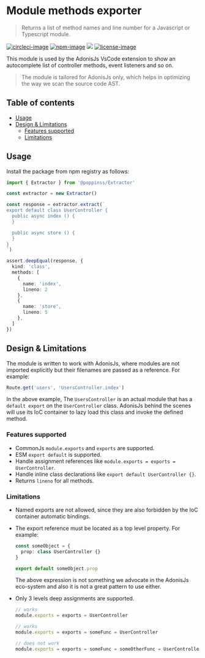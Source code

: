 # Module methods exporter
> Returns a list of method names and line number for a Javascript or Typescript module. 

[![circleci-image]][circleci-url] [![npm-image]][npm-url] ![][typescript-image] [![license-image]][license-url]

This module is used by the AdonisJs VsCode extension to show an autocomplete list of controller methods, event listeners and so on.

> The module is tailored for AdonisJs only, which helps in optimizing the way we scan the source code AST.

<!-- START doctoc generated TOC please keep comment here to allow auto update -->
<!-- DON'T EDIT THIS SECTION, INSTEAD RE-RUN doctoc TO UPDATE -->
## Table of contents

- [Usage](#usage)
- [Design & Limitations](#design--limitations)
  - [Features supported](#features-supported)
  - [Limitations](#limitations)

<!-- END doctoc generated TOC please keep comment here to allow auto update -->

## Usage
Install the package from npm registry as follows:

```ts
import { Extractor } from '@poppinss/Extractor'

const extractor = new Extractor()

const response = extractor.extract(`
export default class UserController {
  public async index () {
  }

  public async store () {
  }
}
`)

assert.deepEqual(response, {
  kind: 'class',
  methods: [
    {
      name: 'index',
      lineno: 2
    },
    {
      name: 'store',
      lineno: 5
    },    
  ]
})
```

## Design & Limitations

The module is written to work with AdonisJs, where modules are not imported explicitly but their filenames are passed as a reference. For example:

```ts
Route.get('users', 'UsersController.index')
```

In the above example, The `UsersController` is an actual module that has a `default export` on the `UserController` class. AdonisJs behind the scenes will use its IoC container to lazy load this class and invoke the defined method.

### Features supported

- CommonJs `module.exports` and `exports` are supported.
- ESM `export default` is supported.
- Handle assignment references like `module.exports = exports = UserController`.
- Handle inline class declarations like `export default UserController {}`.
- Returns `lineno` for all methods.

### Limitations
- Named exports are not allowed, since they are also forbidden by the IoC container automatic bindings.
- The export reference must be located as a top level property. For example:
    ```ts
    const someObject = {
      prop: class UserController {}
    }

    export default someObject.prop
    ```

    The above expression is not something we advocate in the AdonisJs eco-system and also it is not a great pattern to use either.
- Only 3 levels deep assignments are supported.
    ```ts
    // works
    module.exports = exports = UserController

    // works
    module.exports = exports = someFunc = UserController

    // does not work
    module.exports = exports = someFunc = someOtherFunc = UserController
    ```

[circleci-image]: https://img.shields.io/circleci/project/github/poppinss/module-methods-extractor/master.svg?style=for-the-badge&logo=circleci
[circleci-url]: https://circleci.com/gh/poppinss/module-methods-extractor "circleci"

[npm-image]: https://img.shields.io/npm/v/@poppinss/module-methods-extractor.svg?style=for-the-badge&logo=npm
[npm-url]: https://npmjs.org/package/@poppinss/module-methods-extractor "npm"
[typescript-image]: https://img.shields.io/badge/Typescript-294E80.svg?style=for-the-badge&logo=typescript

[license-url]: LICENSE.md
[license-image]: https://img.shields.io/github/license/poppinss/module-methods-extractor?style=for-the-badge
